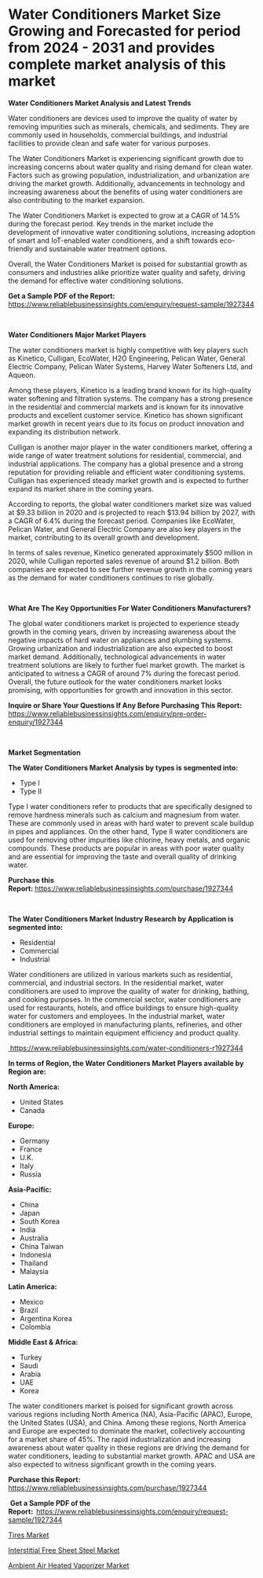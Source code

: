 <p><h1>Water Conditioners Market Size Growing and Forecasted for period from 2024 - 2031 and provides complete market analysis of this market</h1></p><p><strong>Water Conditioners Market Analysis and Latest Trends</strong></p>
<p><p>Water conditioners are devices used to improve the quality of water by removing impurities such as minerals, chemicals, and sediments. They are commonly used in households, commercial buildings, and industrial facilities to provide clean and safe water for various purposes.</p><p>The Water Conditioners Market is experiencing significant growth due to increasing concerns about water quality and rising demand for clean water. Factors such as growing population, industrialization, and urbanization are driving the market growth. Additionally, advancements in technology and increasing awareness about the benefits of using water conditioners are also contributing to the market expansion.</p><p>The Water Conditioners Market is expected to grow at a CAGR of 14.5% during the forecast period. Key trends in the market include the development of innovative water conditioning solutions, increasing adoption of smart and IoT-enabled water conditioners, and a shift towards eco-friendly and sustainable water treatment options.</p><p>Overall, the Water Conditioners Market is poised for substantial growth as consumers and industries alike prioritize water quality and safety, driving the demand for effective water conditioning solutions.</p></p>
<p><strong>Get a Sample PDF of the Report:&nbsp;</strong> <a href="https://www.reliablebusinessinsights.com/enquiry/request-sample/1927344">https://www.reliablebusinessinsights.com/enquiry/request-sample/1927344</a></p>
<p>&nbsp;</p>
<p><strong>Water Conditioners Major Market Players</strong></p>
<p><p>The water conditioners market is highly competitive with key players such as Kinetico, Culligan, EcoWater, H2O Engineering, Pelican Water, General Electric Company, Pelican Water Systems, Harvey Water Softeners Ltd, and Aqueon.</p><p>Among these players, Kinetico is a leading brand known for its high-quality water softening and filtration systems. The company has a strong presence in the residential and commercial markets and is known for its innovative products and excellent customer service. Kinetico has shown significant market growth in recent years due to its focus on product innovation and expanding its distribution network.</p><p>Culligan is another major player in the water conditioners market, offering a wide range of water treatment solutions for residential, commercial, and industrial applications. The company has a global presence and a strong reputation for providing reliable and efficient water conditioning systems. Culligan has experienced steady market growth and is expected to further expand its market share in the coming years.</p><p>According to reports, the global water conditioners market size was valued at $9.33 billion in 2020 and is projected to reach $13.94 billion by 2027, with a CAGR of 6.4% during the forecast period. Companies like EcoWater, Pelican Water, and General Electric Company are also key players in the market, contributing to its overall growth and development.</p><p>In terms of sales revenue, Kinetico generated approximately $500 million in 2020, while Culligan reported sales revenue of around $1.2 billion. Both companies are expected to see further revenue growth in the coming years as the demand for water conditioners continues to rise globally.</p></p>
<p>&nbsp;</p>
<p><strong>What Are The Key Opportunities For Water Conditioners Manufacturers?</strong></p>
<p><p>The global water conditioners market is projected to experience steady growth in the coming years, driven by increasing awareness about the negative impacts of hard water on appliances and plumbing systems. Growing urbanization and industrialization are also expected to boost market demand. Additionally, technological advancements in water treatment solutions are likely to further fuel market growth. The market is anticipated to witness a CAGR of around 7% during the forecast period. Overall, the future outlook for the water conditioners market looks promising, with opportunities for growth and innovation in this sector.</p></p>
<p><strong>Inquire or Share Your Questions If Any Before Purchasing This Report:</strong> <a href="https://www.reliablebusinessinsights.com/enquiry/pre-order-enquiry/1927344">https://www.reliablebusinessinsights.com/enquiry/pre-order-enquiry/1927344</a></p>
<p>&nbsp;</p>
<p><strong>Market Segmentation</strong></p>
<p><strong>The Water Conditioners Market Analysis by types is segmented into:</strong></p>
<p><ul><li>Type I</li><li>Type II</li></ul></p>
<p><p>Type I water conditioners refer to products that are specifically designed to remove hardness minerals such as calcium and magnesium from water. These are commonly used in areas with hard water to prevent scale buildup in pipes and appliances. On the other hand, Type II water conditioners are used for removing other impurities like chlorine, heavy metals, and organic compounds. These products are popular in areas with poor water quality and are essential for improving the taste and overall quality of drinking water.</p></p>
<p><strong>Purchase this Report:&nbsp;</strong><a href="https://www.reliablebusinessinsights.com/purchase/1927344">https://www.reliablebusinessinsights.com/purchase/1927344</a></p>
<p>&nbsp;</p>
<p><strong>The Water Conditioners Market Industry Research by Application is segmented into:</strong></p>
<p><ul><li>Residential</li><li>Commercial</li><li>Industrial</li></ul></p>
<p><p>Water conditioners are utilized in various markets such as residential, commercial, and industrial sectors. In the residential market, water conditioners are used to improve the quality of water for drinking, bathing, and cooking purposes. In the commercial sector, water conditioners are used for restaurants, hotels, and office buildings to ensure high-quality water for customers and employees. In the industrial market, water conditioners are employed in manufacturing plants, refineries, and other industrial settings to maintain equipment efficiency and product quality.</p></p>
<p><a href="https://www.reliablebusinessinsights.com/water-conditioners-r1927344">&nbsp;https://www.reliablebusinessinsights.com/water-conditioners-r1927344</a></p>
<p><strong>In terms of Region, the Water Conditioners Market Players available by Region are:</strong></p>
<p>
    <p> <strong> North America: </strong>
        <ul>
            <li>United States</li>
            <li>Canada</li>
        </ul>
        </p> 
    <p> <strong> Europe: </strong>
        <ul>
            <li>Germany</li>
            <li>France</li>
            <li>U.K.</li>
            <li>Italy</li>
            <li>Russia</li>
        </ul>
        </p> 
    <p> <strong> Asia-Pacific: </strong>
        <ul>
            <li>China</li>
            <li>Japan</li>
            <li>South Korea</li>
            <li>India</li>
            <li>Australia</li>
            <li>China Taiwan</li>
            <li>Indonesia</li>
            <li>Thailand</li>
            <li>Malaysia</li>
        </ul>
        </p> 
    <p> <strong> Latin America: </strong>
        <ul>
            <li>Mexico</li>
            <li>Brazil</li>
            <li>Argentina Korea</li>
            <li>Colombia</li>
        </ul>
        </p> 
    <p> <strong> Middle East & Africa: </strong>
        <ul>
            <li>Turkey</li>
            <li>Saudi</li>
            <li>Arabia</li>
            <li>UAE</li>
            <li>Korea</li>
        </ul>
    </p>
    </p>
<p><p>The water conditioners market is poised for significant growth across various regions including North America (NA), Asia-Pacific (APAC), Europe, the United States (USA), and China. Among these regions, North America and Europe are expected to dominate the market, collectively accounting for a market share of 45%. The rapid industrialization and increasing awareness about water quality in these regions are driving the demand for water conditioners, leading to substantial market growth. APAC and USA are also expected to witness significant growth in the coming years.</p></p>
<p><strong>Purchase this Report: </strong><a href="https://www.reliablebusinessinsights.com/purchase/1927344">https://www.reliablebusinessinsights.com/purchase/1927344</a></p>
<p>&nbsp;<strong>Get a Sample PDF of the Report:&nbsp;&nbsp;</strong><a href="https://www.reliablebusinessinsights.com/enquiry/request-sample/1927344">https://www.reliablebusinessinsights.com/enquiry/request-sample/1927344</a></p>
<p><strong></strong></p>
<p><p><a href="https://view.publitas.com/reportprime-1/global-tires-market-exploring-market-share-market-trends-and-future-growth/">Tires Market</a></p><p><a href="https://github.com/annerides/Market-Research-Report-List-1/blob/main/interstitial-free-sheet-steel-market.md">Interstitial Free Sheet Steel Market</a></p><p><a href="https://github.com/beauBlock13/Market-Research-Report-List-1/blob/main/ambient-air-heated-vaporizer-market.md">Ambient Air Heated Vaporizer Market</a></p></p>